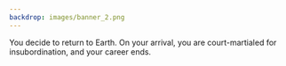 ```yaml
---
backdrop: images/banner_2.png
---
```


You decide to return to Earth. On your arrival, you are court-martialed for insubordination, and your career ends.

<Page url="/rocket/it/1" instructions="" action="Return to the start" condition="none" />